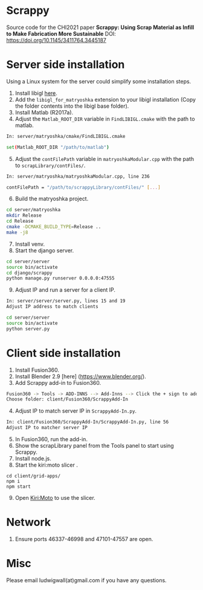 # Scrappy

Source code for the CHI2021 paper 
**Scrappy: Using Scrap Material as Infill to Make Fabrication More Sustainable**
DOI: https://doi.org/10.1145/3411764.3445187

# Server side installation

Using a Linux system for the server could simplify some installation steps.

1. Install libigl [here](https://libigl.github.io/).
2. Add the `libigl_for_matryoshka` extension to your libigl installation (Copy the folder contents into the libigl base folder).
3. Install Matlab (R2017a).
4. Adjust the `Matlab_ROOT_DIR` variable in `FindLIBIGL.cmake` with the path to matlab.
```sh
In: server/matryoshka/cmake/FindLIBIGL.cmake

set(Matlab_ROOT_DIR "/path/to/matlab")
```
5. Adjust the `contFilePath` variable in `matryoshkaModular.cpp` with the path to `scrapLibrary/contFiles/`.
```sh
In: server/matryoshka/matryoshkaModular.cpp, line 236

contFilePath = "/path/to/scrappyLibrary/contFiles/" [...]
```
6. Build the matryoshka project.
```sh
cd server/matryoshka
mkdir Release
cd Release
cmake -DCMAKE_BUILD_TYPE=Release ..
make -j8
```
7. Install venv.
8. Start the django server.
```sh
cd server/server
source bin/activate
cd django/scrappy
python manage.py runserver 0.0.0.0:47555
```
9. Adjust IP and run a server for a client IP.
```sh
In: server/server/server.py, lines 15 and 19
Adjust IP address to match clients

cd server/server
source bin/activate
python server.py
```
# Client side installation

1. Install Fusion360.
2. Install Blender 2.9 [here] (https://www.blender.org/).
3. Add Scrappy add-in to Fusion360.
```sh
Fusion360 -> Tools -> ADD-INNS --> Add-Inns --> Click the + sign to add existing add-in
Choose folder: client/Fusion360/ScrappyAdd-In
```
4. Adjust IP to match server IP in `ScrappyAdd-In.py`.
```sh
In: client/Fusion360/ScrappyAdd-In/ScrappyAdd-In.py, line 56
Adjust IP to matcher server IP
```
5. In Fusion360, run the add-in.
6. Show the scrapLibrary panel from the Tools panel to start using Scrappy.
7. Install node.js.
8. Start the kiri:moto slicer .
```
cd client/grid-apps/
npm i
npm start
```
9. Open [Kiri:Moto](http://localhost:8080/kiri) to use the slicer.

# Network

1. Ensure ports 46337-46998 and 47101-47557 are open.

# Misc

Please email ludwigwall(at)gmail.com if you have any questions.